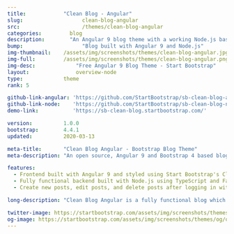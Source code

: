 ```yaml
---
title:            "Clean Blog - Angular"
slug:			        clean-blog-angular
src:			        /themes/clean-blog-angular
categories:		    blog
description:	    "An Angular 9 blog theme with a working Node.js based backend based on Start Bootstrap's Clean Blog theme"
bump:			        "Blog built with Angular 9 and Node.js"
img-thumbnail:    /assets/img/screenshots/themes/clean-blog-angular.jpg
img-full:         /assets/img/screenshots/themes/clean-blog-angular.png
img-desc:		      "Free Angular 9 Blog Theme - Start Bootstrap"
layout:			      overview-node
type:             theme
rank: 5

github-link-angular: 'https://github.com/StartBootstrap/sb-clean-blog-angular/'
github-link-node:    'https://github.com/StartBootstrap/sb-clean-blog-node/'
demo-link:           'https://sb-clean-blog.startbootstrap.com/'

version:          1.0.0
bootstrap:        4.4.1
updated:          2020-03-13

meta-title:       "Clean Blog Angular - Bootstrap Blog Theme"
meta-description: "An open source, Angular 9 and Bootstrap 4 based blog theme with a working Node.js backend. Create a working blog with Angular 9 and Bootstrap 4 with Start Bootstrap's Clean Blog Angular version!"

features:
  - Frontend built with Angular 9 and styled using Start Bootstrap's Clean Blog theme
  - Fully functional backend built with Node.js using TypeScript and Fastify
  - Create new posts, edit posts, and delete posts after logging in with an admin password you can set

long-description: "Clean Blog Angular is a fully functional blog which uses the styling from the Clean Blog theme along with an Angular 9 based frontend and a Node.js based backend. With this project, you can create a simple blog that allows you to login as an admin, create new blog posts, edit blog posts, and delete blog posts."

twitter-image: https://startbootstrap.com/assets/img/screenshots/themes/twitter/twitter-clean-blog-angular.png
og-image: https://startbootstrap.com/assets/img/screenshots/themes/og/og-clean-blog-angular.png
---
```

